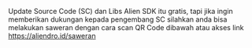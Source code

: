 Update Source Code (SC) dan Libs Alien SDK itu gratis, tapi jika ingin memberikan dukungan kepada pengembang SC silahkan anda bisa melakukan saweran dengan cara scan QR Code dibawah atau akses link https://aliendro.id/saweran

